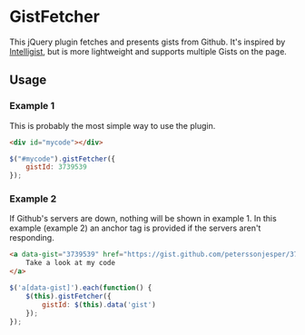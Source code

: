 GistFetcher
===========

This jQuery plugin fetches and presents gists from Github. It's inspired by [Intelligist](http://srobbin.com/jquery-plugins/intelligist/), but is more lightweight and supports multiple Gists on the page.


Usage
-----

### Example 1 ###

This is probably the most simple way to use the plugin.

```html
<div id="mycode"></div>
```

```javascript
$("#mycode").gistFetcher({
    gistId: 3739539
});
```

### Example 2 ###

If Github's servers are down, nothing will be shown in example 1. In this example (example 2) an anchor tag is provided if the servers aren't responding.

```html
<a data-gist="3739539" href="https://gist.github.com/peterssonjesper/3739539">
    Take a look at my code
</a>
```

```javascript
$('a[data-gist]').each(function() {
    $(this).gistFetcher({
        gistId: $(this).data('gist')
    });
});
```
